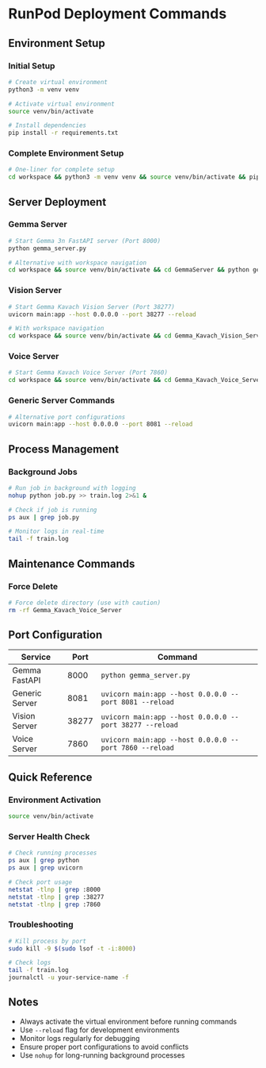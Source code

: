 # RunPod Deployment Commands

## Environment Setup

### Initial Setup
```bash
# Create virtual environment
python3 -m venv venv

# Activate virtual environment
source venv/bin/activate

# Install dependencies
pip install -r requirements.txt
```

### Complete Environment Setup
```bash
# One-liner for complete setup
cd workspace && python3 -m venv venv && source venv/bin/activate && pip install -r requirements.txt
```

## Server Deployment

### Gemma Server
```bash
# Start Gemma 3n FastAPI server (Port 8000)
python gemma_server.py

# Alternative with workspace navigation
cd workspace && source venv/bin/activate && cd GemmaServer && python gemma_server.py
```

### Vision Server
```bash
# Start Gemma Kavach Vision Server (Port 38277)
uvicorn main:app --host 0.0.0.0 --port 38277 --reload

# With workspace navigation
cd workspace && source venv/bin/activate && cd Gemma_Kavach_Vision_Server && uvicorn main:app --host 0.0.0.0 --port 38277 --reload
```

### Voice Server
```bash
# Start Gemma Kavach Voice Server (Port 7860)
cd workspace && source venv/bin/activate && cd Gemma_Kavach_Voice_Server && uvicorn main:app --host 0.0.0.0 --port 7860 --reload
```

### Generic Server Commands
```bash
# Alternative port configurations
uvicorn main:app --host 0.0.0.0 --port 8081 --reload
```

## Process Management

### Background Jobs
```bash
# Run job in background with logging
nohup python job.py >> train.log 2>&1 &

# Check if job is running
ps aux | grep job.py

# Monitor logs in real-time
tail -f train.log
```

## Maintenance Commands

### Force Delete
```bash
# Force delete directory (use with caution)
rm -rf Gemma_Kavach_Voice_Server
```

## Port Configuration

| Service | Port | Command |
|---------|------|---------|
| Gemma FastAPI | 8000 | `python gemma_server.py` |
| Generic Server | 8081 | `uvicorn main:app --host 0.0.0.0 --port 8081 --reload` |
| Vision Server | 38277 | `uvicorn main:app --host 0.0.0.0 --port 38277 --reload` |
| Voice Server | 7860 | `uvicorn main:app --host 0.0.0.0 --port 7860 --reload` |

## Quick Reference

### Environment Activation
```bash
source venv/bin/activate
```

### Server Health Check
```bash
# Check running processes
ps aux | grep python
ps aux | grep uvicorn

# Check port usage
netstat -tlnp | grep :8000
netstat -tlnp | grep :38277
netstat -tlnp | grep :7860
```

### Troubleshooting
```bash
# Kill process by port
sudo kill -9 $(sudo lsof -t -i:8000)

# Check logs
tail -f train.log
journalctl -u your-service-name -f
```

## Notes

- Always activate the virtual environment before running commands
- Use `--reload` flag for development environments
- Monitor logs regularly for debugging
- Ensure proper port configurations to avoid conflicts
- Use `nohup` for long-running background processes